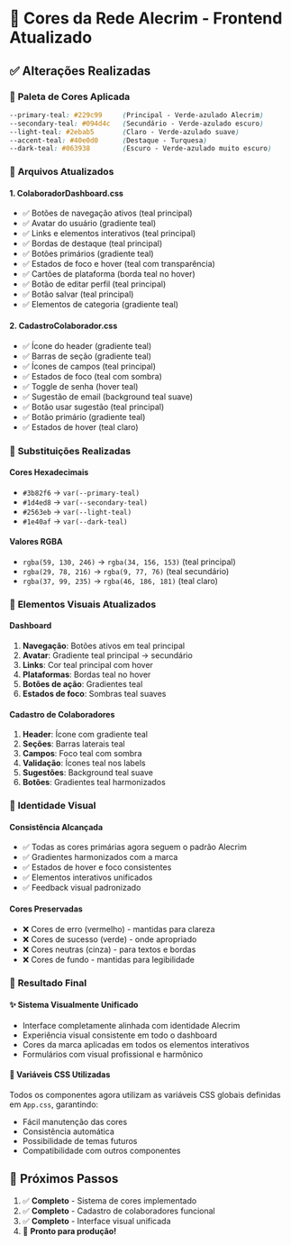 # 🎨 Cores da Rede Alecrim - Frontend Atualizado

## ✅ Alterações Realizadas

### 🎯 **Paleta de Cores Aplicada**
```css
--primary-teal: #229c99     (Principal - Verde-azulado Alecrim)
--secondary-teal: #094d4c   (Secundário - Verde-azulado escuro)
--light-teal: #2ebab5       (Claro - Verde-azulado suave)  
--accent-teal: #40e0d0      (Destaque - Turquesa)
--dark-teal: #063938        (Escuro - Verde-azulado muito escuro)
```

### 📁 **Arquivos Atualizados**

#### 1. **ColaboradorDashboard.css**
- ✅ Botões de navegação ativos (teal principal)
- ✅ Avatar do usuário (gradiente teal)
- ✅ Links e elementos interativos (teal principal)
- ✅ Bordas de destaque (teal principal)
- ✅ Botões primários (gradiente teal)
- ✅ Estados de foco e hover (teal com transparência)
- ✅ Cartões de plataforma (borda teal no hover)
- ✅ Botão de editar perfil (teal principal)
- ✅ Botão salvar (teal principal)
- ✅ Elementos de categoria (gradiente teal)

#### 2. **CadastroColaborador.css**
- ✅ Ícone do header (gradiente teal)
- ✅ Barras de seção (gradiente teal)
- ✅ Ícones de campos (teal principal)
- ✅ Estados de foco (teal com sombra)
- ✅ Toggle de senha (hover teal)
- ✅ Sugestão de email (background teal suave)
- ✅ Botão usar sugestão (teal principal)
- ✅ Botão primário (gradiente teal)
- ✅ Estados de hover (teal claro)

### 🔄 **Substituições Realizadas**

#### **Cores Hexadecimais**
- `#3b82f6` → `var(--primary-teal)`
- `#1d4ed8` → `var(--secondary-teal)`
- `#2563eb` → `var(--light-teal)`
- `#1e40af` → `var(--dark-teal)`

#### **Valores RGBA**
- `rgba(59, 130, 246)` → `rgba(34, 156, 153)` (teal principal)
- `rgba(29, 78, 216)` → `rgba(9, 77, 76)` (teal secundário)
- `rgba(37, 99, 235)` → `rgba(46, 186, 181)` (teal claro)

### 🎨 **Elementos Visuais Atualizados**

#### **Dashboard**
1. **Navegação**: Botões ativos em teal principal
2. **Avatar**: Gradiente teal principal → secundário
3. **Links**: Cor teal principal com hover
4. **Plataformas**: Bordas teal no hover
5. **Botões de ação**: Gradientes teal
6. **Estados de foco**: Sombras teal suaves

#### **Cadastro de Colaboradores**
1. **Header**: Ícone com gradiente teal
2. **Seções**: Barras laterais teal
3. **Campos**: Foco teal com sombra
4. **Validação**: Ícones teal nos labels
5. **Sugestões**: Background teal suave
6. **Botões**: Gradientes teal harmonizados

### 🏢 **Identidade Visual**

#### **Consistência Alcançada**
- ✅ Todas as cores primárias agora seguem o padrão Alecrim
- ✅ Gradientes harmonizados com a marca
- ✅ Estados de hover e foco consistentes
- ✅ Elementos interativos unificados
- ✅ Feedback visual padronizado

#### **Cores Preservadas**
- ❌ Cores de erro (vermelho) - mantidas para clareza
- ❌ Cores de sucesso (verde) - onde apropriado
- ❌ Cores neutras (cinza) - para textos e bordas
- ❌ Cores de fundo - mantidas para legibilidade

### 🎯 **Resultado Final**

#### **✨ Sistema Visualmente Unificado**
- Interface completamente alinhada com identidade Alecrim
- Experiência visual consistente em todo o dashboard
- Cores da marca aplicadas em todos os elementos interativos
- Formulários com visual profissional e harmônico

#### **🔗 Variáveis CSS Utilizadas**
Todos os componentes agora utilizam as variáveis CSS globais definidas em `App.css`, garantindo:
- Fácil manutenção das cores
- Consistência automática
- Possibilidade de temas futuros
- Compatibilidade com outros componentes

## 🚀 **Próximos Passos**
1. ✅ **Completo** - Sistema de cores implementado
2. ✅ **Completo** - Cadastro de colaboradores funcional  
3. ✅ **Completo** - Interface visual unificada
4. 🎉 **Pronto para produção!**
